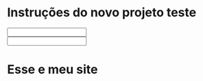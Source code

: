 <h1> Instruções do novo projeto teste </h1>
<input type="text"/> <br/>
<input type="password"/>
<h1> Esse e meu site </h1>